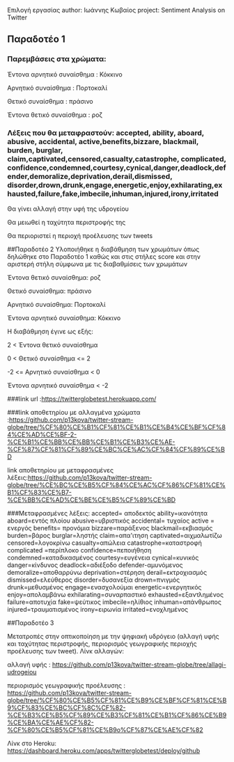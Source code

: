 
Επιλογή εργασίας
author: Ιωάννης Κωβαίος
project: Sentiment Analysis on Twitter
## Παραδοτέο 1

### Παρεμβάσεις στα χρώματα:

Έντονα αρνητικό συναίσθημα : Κόκκινο

Αρνητικό συναίσθημα : Πορτοκαλί

Θετικό συναίσθημα : πράσινο

Έντονα θετικό συναίσθημα : ροζ

### Λέξεις που θα μεταφραστούν: accepted, ability, aboard, abusive, accidental, active,benefits,bizzare, blackmail, burden, burglar, claim,captivated,censored,casualty,catastrophe, complicated, confidence,condemned,courtesy,cynical,danger,deadlock,defender,demoralize,deprivation,derail,dismissed, disorder,drown,drunk,engage,energetic,enjoy,exhilarating,exhausted,failure,fake,imbecile,inhuman,injured,irony,irritated
Θα γίνει αλλαγή στην υφή της υδρογείου

Θα μειωθεί η ταχύτητα περιστροφής της

Θα περιοριστεί η περιοχή προέλευσης των tweets

##Παραδοτέο 2
Υλοποιήθηκε η διαβάθμηση των χρωμάτων όπως δηλώθηκε στο Παραδοτέο 1 καθώς και στις στήλες score και στην αριστερή στήλη
σύμφωνα με τις διαβαθμίσεις των χρωμάτων

Έντονα θετικό συναίσθημα: ροζ

Θετικό συναίσθημα: πράσινο

Αρνητικό συναίσθημα: Πορτοκαλί

Έντονα αρνητικό συναίσθημα: Κόκκινο

Η διαβάθμηση έγινε ως εξής:

2 < Έντονα θετικό συναίσθημα

0 < Θετικό συναίσθημα <= 2

-2 <= Αρνητικό συναίσθημα < 0

Έντονα αρνητικό συναίσθημα < -2


###link url :https://twitterglobetest.herokuapp.com/

###link αποθετηρίου με αλλαγμένα χρώματα :https://github.com/p13kova/twitter-stream-globe/tree/%CF%80%CE%B1%CF%81%CE%B1%CE%B4%CE%BF%CF%84%CE%AD%CE%BF-2-%CE%B1%CE%BB%CE%BB%CE%B1%CE%B3%CE%AE-%CF%87%CF%81%CF%89%CE%BC%CE%AC%CF%84%CF%89%CE%BD

link αποθετηρίου με μεταφρασμένες λέξεις:https://github.com/p13kova/twitter-stream-globe/tree/%CE%BC%CE%B5%CF%84%CE%AC%CF%86%CF%81%CE%B1%CF%83%CE%B7-%CE%BB%CE%AD%CE%BE%CE%B5%CF%89%CE%BD

###Μεταφρασμένες λέξεις:
accepted= αποδεκτός
 ability=ικανότητα
 aboard=εντός πλοίου
 abusive=υβριστικός
 accidental= τυχαίος
 active = ενεργός
benefits= προνόμια
bizzare=παράξενος
 blackmail=εκβιασμός
 burden=βάρος
 burglar=ληστής
 claim=απα'ιτηση
captivated=αιχμαλωτίζω
censored=λογοκρίνω
casualty=απώλεια
catastrophe=καταστροφή
 complicated =περίπλοκο
confidence=πεποιήθηση
condemned=καταδικασμένος
courtesy=ευγένεια
cynical=κυνικός
danger=κίνδυνος
deadlock=αδιέξοδο
defender-αμυνόμενος
demoralize=αποθαρρύνω
deprivation=στέρηση
derail=εκτροχιασμός
dismissed=ελεύθερος
 disorder=δυσανεξία
drown=πνιγμός
drunk=μεθυσμένος
engage=ενασχολούμαι
energetic=ενεργητικός
enjoy=απολαμβάνω
exhilarating=συναρπαστικό
exhausted=εξαντλημένος
failure=αποτυχία
fake=ψεύτικος
imbecile=ηλίθιος
inhuman=απάνθρωπος
injured=τραυματισμένος
irony=ειρωνία
irritated=ενοχλημένος

##Παραδοτέο 3

Μετατροπές στην οπτικοποίηση με την ψηφιακή υδρόγειο (αλλαγή υφής και ταχύτητας περιστροφής, περιορισμός γεωγραφικής περιoχής προέλευσης των tweet).
Λίνκ αλλαγών:

αλλαγή υφής : https://github.com/p13kova/twitter-stream-globe/tree/allagi-udrogeiou

περιορισμός γεωγραφικής προέλευσης : https://github.com/p13kova/twitter-stream-globe/tree/%CF%80%CE%B5%CF%81%CE%B9%CE%BF%CF%81%CE%B9%CF%83%CE%BC%CF%8C%CF%82-%CE%B3%CE%B5%CF%89%CE%B3%CF%81%CE%B1%CF%86%CE%B9%CE%BA%CE%AE%CF%82-%CF%80%CE%B5%CF%81%CE%B9o%CF%87%CE%AE%CF%82

Λίνκ στο Heroku: https://dashboard.heroku.com/apps/twitterglobetest/deploy/github
